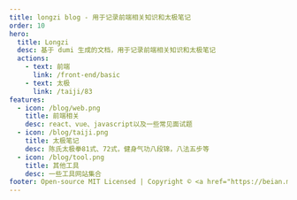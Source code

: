 ```yaml
---
title: longzi blog - 用于记录前端相关知识和太极笔记
order: 10
hero:
  title: Longzi
  desc: 基于 dumi 生成的文档，用于记录前端相关知识和太极笔记
  actions:
    - text: 前端
      link: /front-end/basic
    - text: 太极
      link: /taiji/83
features:
  - icon: /blog/web.png
    title: 前端相关
    desc: react、vue、javascript以及一些常见面试题
  - icon: /blog/taiji.png
    title: 太极笔记
    desc: 陈氏太极拳81式、72式，健身气功八段锦，八法五步等
  - icon: /blog/tool.png
    title: 其他工具
    desc: 一些工具网站集合
footer: Open-source MIT Licensed | Copyright © <a href="https://beian.miit.gov.cn">闽ICP备19003454号-1</a><br />Powered by self
---
```


<!-- - 前端开发(都是一些集合的入口，点击跳到自己写的文章集合)
  - html
  - css
  - javascript
  - typescript
  - nodejs
  - jenkins
  - linux
- 工具(都是第三方页面的入口，直接跳走的)
  - 去水印小程序
  - 格式转换网站
- 太极
  - 小程序(打开小程序)
  - 八段锦(打开 h5,h5 中引导进入小程序)
  - 八法五步
  - 老架一路
  - 二路 -->
